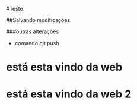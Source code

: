 #Teste

##Salvando modificações

###outras alterações 

* comando git push

# está esta vindo da web

# está esta vindo da web 2

